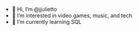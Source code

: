 - 👋 Hi, I’m @jjulietto
- 👀 I’m interested in video games, music, and tech
- 🌱 I’m currently learning SQL 

<!---
jjulietto/jjulietto is a ✨ special ✨ repository because its `README.md` (this file) appears on your GitHub profile.
You can click the Preview link to take a look at your changes.
--->
